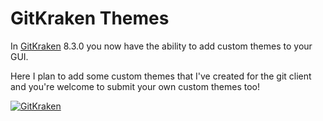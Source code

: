 # GitKraken Themes

In [GitKraken](https://www.gitkraken.com/invite/sbhVeDpR) 8.3.0 you now have the ability to add custom themes to your GUI. 

Here I plan to add some custom themes that I've created for the git client and you're welcome to submit your own custom themes too! 


[![GitKraken](https://img.shields.io/badge/GitKraken-Legendary%20Git%20Tools-teal?style=plastic&logo=gitkraken)](https://www.gitkraken.com/invite/sbhVeDpR)

